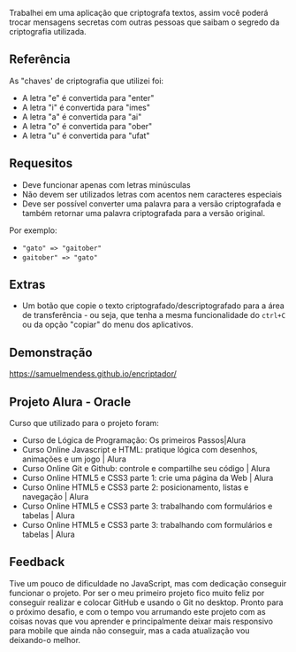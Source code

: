 Trabalhei em uma aplicação que criptografa textos, assim você poderá trocar mensagens secretas com outras pessoas que saibam o segredo da criptografia utilizada.


## Referência
As "chaves' de criptografia que utilizei foi:

 - A letra "e" é convertida para "enter"
 - A letra "i" é convertida para "imes"
 - A letra "a" é convertida para "ai"
 - A letra "o" é convertida para "ober"
 - A letra "u" é convertida para "ufat"


## Requesitos

- Deve funcionar apenas com letras minúsculas
- Não devem ser utilizados letras com acentos nem caracteres especiais
- Deve ser possível converter uma palavra para a versão criptografada e também retornar uma palavra criptografada para a versão original. 

Por exemplo:
- `"gato" => "gaitober"`
- `gaitober" => "gato"`

## Extras

- Um botão que copie o texto criptografado/descriptografado para a área de transferência - ou seja, que tenha a mesma funcionalidade do `ctrl+C` ou da opção "copiar" do menu dos aplicativos.
## Demonstração

https://samuelmendess.github.io/encriptador/

## Projeto Alura - Oracle

Curso que utilizado para o projeto foram:

- Curso de Lógica de Programação: Os primeiros Passos|Alura
- Curso Online Javascript e HTML: pratique lógica com desenhos, animações e um jogo | Alura
- Curso Online Git e Github: controle e compartilhe seu código | Alura
- Curso Online HTML5 e CSS3 parte 1: crie uma página da Web | Alura
- Curso Online HTML5 e CSS3 parte 2: posicionamento, listas e navegação | Alura
- Curso Online HTML5 e CSS3 parte 3: trabalhando com formulários e tabelas | Alura
- Curso Online HTML5 e CSS3 parte 3: trabalhando com formulários e tabelas | Alura

## Feedback

Tive um pouco de dificuldade no JavaScript, mas com dedicação conseguir funcionar o projeto. Por ser o meu primeiro projeto fico muito feliz por conseguir realizar e colocar GitHub e usando o Git no desktop.
Pronto para o próximo desafio, e com o tempo vou arrumando este projeto com as coisas novas que vou aprender e principalmente deixar mais responsivo para mobile que ainda não conseguir, mas a cada atualização vou deixando-o melhor.
